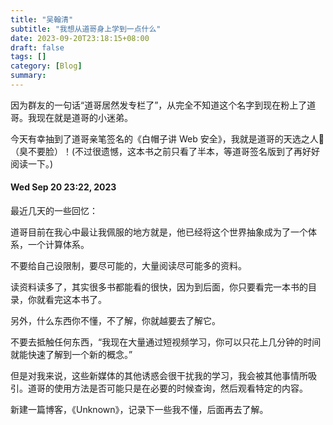 ```yaml
---
title: "吴翰清"
subtitle: "我想从道哥身上学到一点什么"
date: 2023-09-20T23:18:15+08:00
draft: false
tags: []
category: [Blog]
summary: 
---
```


因为群友的一句话“道哥居然发专栏了”，从完全不知道这个名字到现在粉上了道哥。我现在就是道哥的小迷弟。

今天有幸抽到了道哥亲笔签名的《白帽子讲 Web 安全》，我就是道哥的天选之人🤩（臭不要脸）！(不过很遗憾，这本书之前只看了半本，等道哥签名版到了再好好阅读一下。)

#### Wed Sep 20 23:22, 2023

最近几天的一些回忆：

道哥目前在我心中最让我佩服的地方就是，他已经将这个世界抽象成为了一个体系，一个计算体系。

不要给自己设限制，要尽可能的，大量阅读尽可能多的资料。

读资料读多了，其实很多书都能看的很快，因为到后面，你只要看完一本书的目录，你就看完这本书了。

另外，什么东西你不懂，不了解，你就越要去了解它。

不要去抵触任何东西，“我现在大量通过短视频学习，你可以只花上几分钟的时间就能快速了解到一个新的概念。”

但是对我来说，这些新媒体的其他诱惑会很干扰我的学习，我会被其他事情所吸引。道哥的使用方法是否可能只是在必要的时候查询，然后观看特定的内容。

新建一篇博客，《Unknown》，记录下一些我不懂，后面再去了解。
